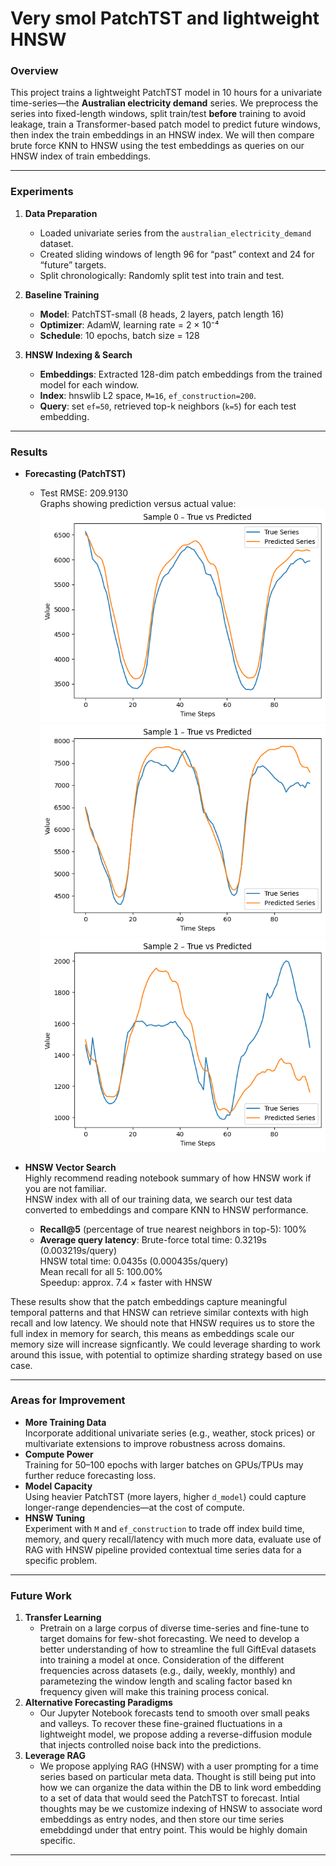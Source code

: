 # Very smol PatchTST and lightweight HNSW

### Overview
This project trains a lightweight PatchTST model in 10 hours for a univariate time-series—the **Australian electricity demand** series. We preprocess the series into fixed-length windows, split train/test **before** training to avoid leakage, train a Transformer-based patch model to predict future windows, then index the train embeddings in an HNSW index. We will then compare brute force KNN to HNSW using the test embeddings as queries on our HNSW index of train embeddings.

---

### Experiments

1. **Data Preparation**  
   - Loaded univariate series from the `australian_electricity_demand` dataset.  
   - Created sliding windows of length 96 for “past” context and 24 for “future” targets.  
   - Split chronologically: Randomly split test into train and test.

2. **Baseline Training**  
   - **Model**: PatchTST-small (8 heads, 2 layers, patch length 16)  
   - **Optimizer**: AdamW, learning rate = 2 × 10⁻⁴  
   - **Schedule**: 10 epochs, batch size = 128  

3. **HNSW Indexing & Search**  
   - **Embeddings**: Extracted 128-dim patch embeddings from the trained model for each window.  
   - **Index**: hnswlib L2 space, `M=16`, `ef_construction=200`.  
   - **Query**: set `ef=50`, retrieved top-k neighbors (`k=5`) for each test embedding.

---

### Results

- **Forecasting (PatchTST)**  
  - Test RMSE: 209.9130    
  Graphs showing prediction versus actual value:     
![alt text](graphs/output.png)
![alt text](graphs/output1.png)
![alt text](graphs/output2.png)

- **HNSW Vector Search**  
Highly recommend reading notebook summary of how HNSW work if you are not familiar.  
HNSW index with all of our training data, we search our test data converted to embeddings and compare KNN to HNSW performance.
  - **Recall@5** (percentage of true nearest neighbors in top-5): 100%
  - **Average query latency**: Brute-force total time: 0.3219s (0.003219s/query)     
                               HNSW total time: 0.0435s (0.000435s/query)     
                               Mean recall for all 5: 100.00%    
                               Speedup: approx. 7.4 × faster with HNSW    

These results show that the patch embeddings capture meaningful temporal patterns and that HNSW can retrieve similar contexts with high recall and low latency. We should note that HNSW requires us to store the full index in memory for search, this means as embeddings scale our memory size will increase signficantly. We could leverage sharding to work around this issue, with potential to optimize sharding strategy based on use case.

---

### Areas for Improvement

- **More Training Data**  
  Incorporate additional univariate series (e.g., weather, stock prices) or multivariate extensions to improve robustness across domains.
- **Compute Power**  
  Training for 50–100 epochs with larger batches on GPUs/TPUs may further reduce forecasting loss.
- **Model Capacity**  
  Using heavier PatchTST (more layers, higher `d_model`) could capture longer-range dependencies—at the cost of compute.
- **HNSW Tuning**  
  Experiment with `M` and `ef_construction` to trade off index build time, memory, and query recall/latency with much more data, evaluate use of RAG with HNSW pipeline provided contextual time series data for a specific problem.

---

### Future Work

1. **Transfer Learning**  
   - Pretrain on a large corpus of diverse time-series and fine-tune to target domains for few-shot forecasting. We need to develop a better understanding of how to streamline the full GiftEval datasets into training a model at once. Consideration of the different frequencies across datasets (e.g., daily, weekly, monthly) and parametezing the window length and scaling factor based kn frequency given will make this training process conical.  
2. **Alternative Forecasting Paradigms**  
   - Our Jupyter Notebook forecasts tend to smooth over small peaks and valleys. To recover these fine-grained fluctuations in a lightweight model, we propose adding a reverse-diffusion module that injects controlled noise back into the predictions.
3. **Leverage RAG**
   - We propose applying RAG (HNSW) with a user prompting for a time series based on particular meta data. Thought is still being put into
how we can organize the data within the DB to link word embedding to a set of data that would seed the PatchTST to forecast. Intial thoughts may be we customize indexing of HNSW to associate word embeddings as entry nodes, and then store our time series emebddingd under that entry point. This would be highly domain specific.   

---